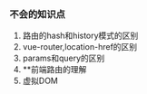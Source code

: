 ### 不会的知识点
1. 路由的hash和history模式的区别
2. vue-router,location-href的区别
3. params和query的区别
4. **前端路由的理解
5. 虚拟DOM
